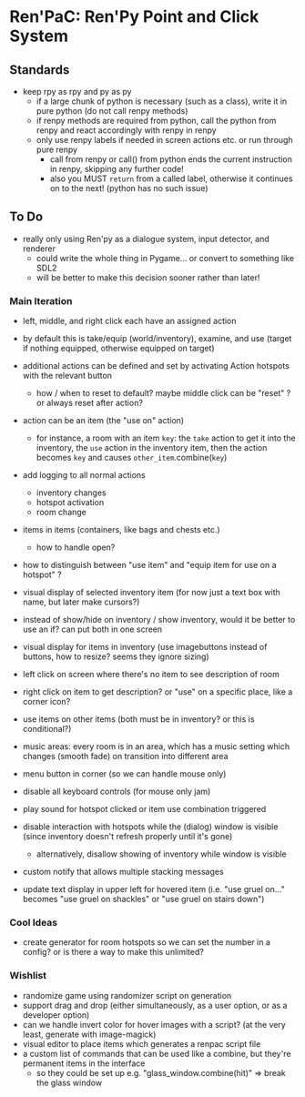 # Ren'PaC: Ren'Py Point and Click System

## Standards

- keep rpy as rpy and py as py
    - if a large chunk of python is necessary (such as a class), write it in pure python (do not call renpy methods)
    - if renpy methods are required from python, call the python from renpy and react accordingly with renpy in renpy
    - only use renpy labels if needed in screen actions etc. or run through pure renpy
        - call from renpy or call() from python ends the current instruction in renpy, skipping any further code!
        - also you MUST `return` from a called label, otherwise it continues on to the next! (python has no such issue)

## To Do

- really only using Ren'py as a dialogue system, input detector, and renderer
    - could write the whole thing in Pygame... or convert to something like SDL2
    - will be better to make this decision sooner rather than later!

### Main Iteration

- left, middle, and right click each have an assigned action
- by default this is take/equip (world/inventory), examine, and use (target if
  nothing equipped, otherwise equipped on target)
- additional actions can be defined and set by activating Action hotspots with the relevant button
    - how / when to reset to default? maybe middle click can be "reset" ? or always reset after action?
- action can be an item (the "use on" action)
    - for instance, a room with an item `key`: the `take` action to get it into
      the inventory, the `use` action in the inventory item, then the action
      becomes `key` and causes `other_item`.combine(`key`)

- add logging to all normal actions
    - inventory changes
    - hotspot activation
    - room change
- items in items (containers, like bags and chests etc.)
    - how to handle open?
- how to distinguish between "use item" and "equip item for use on a hotspot" ?
- visual display of selected inventory item (for now just a text box with name, but later make cursors?)
- instead of show/hide on inventory / show inventory, would it be better to use an if? can put both in one screen
- visual display for items in inventory (use imagebuttons instead of buttons, how to resize? seems they ignore sizing)
- left click on screen where there's no item to see description of room
- right click on item to get description? or "use" on a specific place, like a corner icon?
- use items on other items (both must be in inventory? or this is conditional?)
- music areas: every room is in an area, which has a music setting which changes (smooth fade) on transition into different area
- menu button in corner (so we can handle mouse only)
- disable all keyboard controls (for mouse only jam)
- play sound for hotspot clicked or item use combination triggered
- disable interaction with hotspots while the (dialog) window is visible (since inventory doesn't refresh properly until it's gone)
    - alternatively, disallow showing of inventory while window is visible

- custom notify that allows multiple stacking messages 
- update text display in upper left for hovered item 
    (i.e. "use gruel on..." becomes "use gruel on shackles" or "use gruel on stairs down")

### Cool Ideas

- create generator for room hotspots so we can set the number in a config? or is there a way to make this unlimited?

### Wishlist

- randomize game using randomizer script on generation
- support drag and drop (either simultaneously, as a user option, or as a developer option)
- can we handle invert color for hover images with a script? (at the very least, generate with image-magick)
- visual editor to place items which generates a renpac script file
- a custom list of commands that can be used like a combine, but they're permanent items in the interface
    - so they could be set up e.g. "glass_window.combine(hit)" => break the glass window